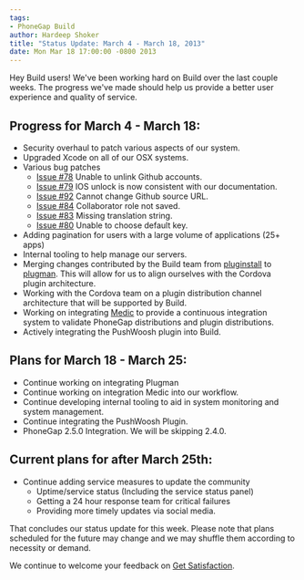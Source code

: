 ```yaml
---
tags:
- PhoneGap Build
author: Hardeep Shoker
title: "Status Update: March 4 - March 18, 2013"
date: Mon Mar 18 17:00:00 -0800 2013
---
```


Hey Build users! We've been working hard on Build over the last couple
weeks. The progress we've made should help us provide a better user
experience and quality of service.

<!-- end-slug -->

## Progress for March 4 - March 18:

  * Security overhaul to patch various aspects of our system.
  * Upgraded Xcode on all of our OSX systems.
  * Various bug patches
      * [Issue #78](https://github.com/phonegap/build/issues/78)
        Unable to unlink Github accounts.
      * [Issue #79](https://github.com/phonegap/build/issues/79)
        IOS unlock is now consistent with our documentation.
      * [Issue #92](https://github.com/phonegap/build/issues/92)
        Cannot change Github source URL.
      * [Issue #84](https://github.com/phonegap/build/issues/84)
        Collaborator role not saved.
      * [Issue #83](https://github.com/phonegap/build/issues/83)
        Missing translation string.
      * [Issue #80](https://github.com/phonegap/build/issues/80)
        Unable to choose default key.
  * Adding pagination for users with a large volume of applications
    (25+ apps)
  * Internal tooling to help manage our servers.
  * Merging changes contributed by the Build team from
    [pluginstall](https://github.com/alunny/pluginstall)
    to [plugman](https://github.com/imhotep/plugman). This will allow
    for us to align ourselves with the Cordova plugin architecture.
  * Working with the Cordova team on a plugin distribution channel
    architecture that will be supported by Build.
  * Working on integrating [Medic](https://github.com/filmaj/medic)
    to provide a continuous integration system to validate
    PhoneGap distributions and plugin distributions.
  * Actively integrating the PushWoosh plugin into Build.

## Plans for March 18 - March 25:

  * Continue working on integrating Plugman
  * Continue working on integration Medic into our workflow.
  * Continue developing internal tooling to aid in system monitoring
    and system management.
  * Continue integrating the PushWoosh Plugin.
  * PhoneGap 2.5.0 Integration. We will be skipping 2.4.0.

## Current plans for after March 25th:

  - Continue adding service measures to update the community
      - Uptime/service status (Including the service status panel)
      - Getting a 24 hour response team for critical failures
      - Providing more timely updates via social media.


That concludes our status update for this week. Please note that plans
scheduled for the future may change and we may shuffle them according
to necessity or demand.

We continue to welcome your feedback on
[Get Satisfaction](http://community.phonegap.com/nitobi).
